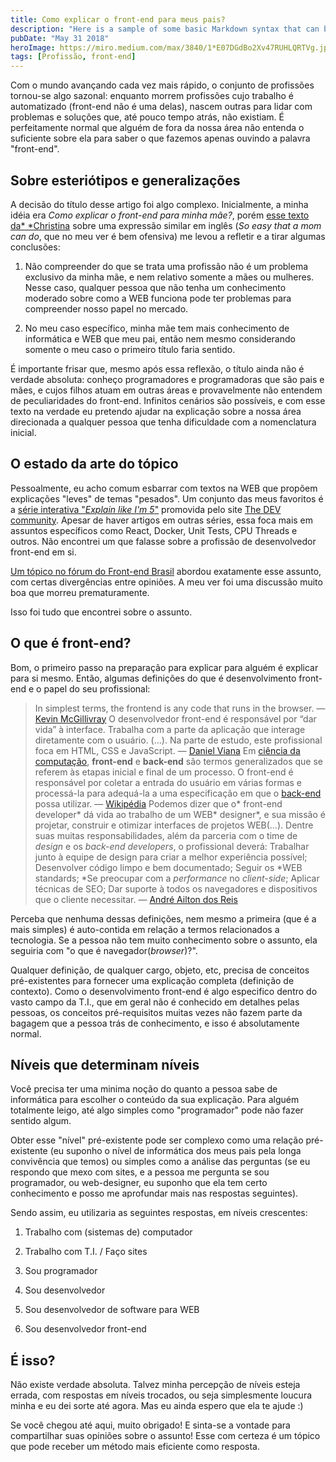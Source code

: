 ```yaml
---
title: Como explicar o front-end para meus pais?
description: "Here is a sample of some basic Markdown syntax that can be used when writing Markdown content in Astro."
pubDate: "May 31 2018"
heroImage: https://miro.medium.com/max/3840/1*E07DGdBo2Xv47RUHLQRTVg.jpeg
tags: [Profissão, front-end]
---
```


Com o mundo avançando cada vez mais rápido, o conjunto de profissões tornou-se algo sazonal: enquanto morrem profissões cujo trabalho é automatizado (front-end não é uma delas), nascem outras para lidar com problemas e soluções que, até pouco tempo atrás, não existiam. É perfeitamente normal que alguém de fora da nossa área não entenda o suficiente sobre ela para saber o que fazemos apenas ouvindo a palavra "front-end".

## Sobre esteriótipos e generalizações

A decisão do título desse artigo foi algo complexo. Inicialmente, a minha idéia era _Como explicar o front-end para minha mãe?_, porém [esse texto da\* \*Christina](http://coffeecraftcode.com/2017/05/26/front-end-development-so-simple-a-mom-can-do-it/) sobre uma expressão similar em inglês (_So easy that a mom can do_, que no meu ver é bem ofensiva) me levou a refletir e a tirar algumas conclusões:

1. Não compreender do que se trata uma profissão não é um problema exclusivo da minha mãe, e nem relativo somente a mães ou mulheres. Nesse caso, qualquer pessoa que não tenha um conhecimento moderado sobre como a WEB funciona pode ter problemas para compreender nosso papel no mercado.

1. No meu caso específico, minha mãe tem mais conhecimento de informática e WEB que meu pai, então nem mesmo considerando somente o meu caso o primeiro título faria sentido.

É importante frisar que, mesmo após essa reflexão, o título ainda não é verdade absoluta: conheço programadores e programadoras que são pais e mães, e cujos filhos atuam em outras áreas e provavelmente não entendem de peculiaridades do front-end. Infinitos cenários são possíveis, e com esse texto na verdade eu pretendo ajudar na explicação sobre a nossa área direcionada a qualquer pessoa que tenha dificuldade com a nomenclatura inicial.

## O estado da arte do tópico

Pessoalmente, eu acho comum esbarrar com textos na WEB que propõem explicações "leves" de temas "pesados". Um conjunto das meus favoritos é a [série interativa "_Explain like I'm 5_"](https://dev.to/t/explainlikeimfive) promovida pelo site [The DEV community](https://dev.to/). Apesar de haver artigos em outras séries, essa foca mais em assuntos específicos como React, Docker, Unit Tests, CPU Threads e outros. Não encontrei um que falasse sobre a profissão de desenvolvedor front-end em si.

[Um tópico no fórum do Front-end Brasil](https://github.com/frontendbr/forum/issues/49) abordou exatamente esse assunto, com certas divergências entre opiniões. A meu ver foi uma discussão muito boa que morreu prematuramente.

Isso foi tudo que encontrei sobre o assunto.

## O que é front-end?

Bom, o primeiro passo na preparação para explicar para alguém é explicar para si mesmo. Então, algumas definições do que é desenvolvimento front-end e o papel do seu profissional:

> In simplest terms, the frontend is any code that runs in the browser. — [Kevin McGillivray](https://dev.to/kev_mcg)
> O desenvolvedor front-end é responsável por “dar vida” à interface. Trabalha com a parte da aplicação que interage diretamente com o usuário. (…). Na parte de estudo, este profissional foca em HTML, CSS e JavaScript. — [Daniel Viana](https://www.treinaweb.com.br/blog/author/daniel-viana/)
> Em [ciência da computação](https://pt.wikipedia.org/wiki/Ci%C3%AAncia_da_computa%C3%A7%C3%A3o), **front-end** e **back-end** são termos generalizados que se referem às etapas inicial e final de um processo. O front-end é responsável por coletar a entrada do usuário em várias formas e processá-la para adequá-la a uma especificação em que o [back-end](https://pt.wikipedia.org/wiki/Back-end) possa utilizar. — [Wikipédia](https://pt.wikipedia.org/wiki/Front-end_e_back-end)
> Podemos dizer que o* front-end developer* dá vida ao trabalho de um WEB* designer*, e sua missão é projetar, construir e otimizar interfaces de projetos WEB(…). Dentre suas muitas responsabilidades, além da parceria com o time de _design_ e os _back-end developers_, o profissional deverá: Trabalhar junto à equipe de design para criar a melhor experiência possível; Desenvolver código limpo e bem documentado; Seguir os *WEB standards; *Se preocupar com a _performance_ no _client-side_; Aplicar técnicas de SEO; Dar suporte à todos os navegadores e dispositivos que o cliente necessitar. — [André Ailton dos Reis](http://matera.com/blog/autor/148)

Perceba que nenhuma dessas definições, nem mesmo a primeira (que é a mais simples) é auto-contida em relação a termos relacionados a tecnologia. Se a pessoa não tem muito conhecimento sobre o assunto, ela seguiria com "o que é navegador(_browser_)?".

Qualquer definição, de qualquer cargo, objeto, etc, precisa de conceitos pré-existentes para fornecer uma explicação completa (definição de contexto). Como o desenvolvimento front-end é algo especifico dentro do vasto campo da T.I., que em geral não é conhecido em detalhes pelas pessoas, os conceitos pré-requisitos muitas vezes não fazem parte da bagagem que a pessoa trás de conhecimento, e isso é absolutamente normal.

## Níveis que determinam níveis

Você precisa ter uma minima noção do quanto a pessoa sabe de informática para escolher o conteúdo da sua explicação. Para alguém totalmente leigo, até algo simples como "programador" pode não fazer sentido algum.

Obter esse "nível" pré-existente pode ser complexo como uma relação pré-existente (eu suponho o nível de informática dos meus pais pela longa convivência que temos) ou simples como a análise das perguntas (se eu respondo que mexo com sites, e a pessoa me pergunta se sou programador, ou web-designer, eu suponho que ela tem certo conhecimento e posso me aprofundar mais nas respostas seguintes).

Sendo assim, eu utilizaria as seguintes respostas, em níveis crescentes:

1. Trabalho com (sistemas de) computador

1. Trabalho com T.I. / Faço sites

1. Sou programador

1. Sou desenvolvedor

1. Sou desenvolvedor de software para WEB

1. Sou desenvolvedor front-end

## É isso?

Não existe verdade absoluta. Talvez minha percepção de níveis esteja errada, com respostas em níveis trocados, ou seja simplesmente loucura minha e eu dei sorte até agora. Mas eu ainda espero que ela te ajude :)

Se você chegou até aqui, muito obrigado! E sinta-se a vontade para compartilhar suas opiniões sobre o assunto! Esse com certeza é um tópico que pode receber um método mais eficiente como resposta.
